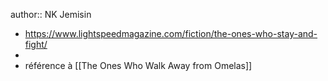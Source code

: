 author:: NK Jemisin
- https://www.lightspeedmagazine.com/fiction/the-ones-who-stay-and-fight/
-
- référence à [[The Ones Who Walk Away from Omelas]]
